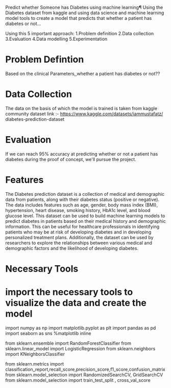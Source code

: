 Predict whether Someone has Diabetes using machine learning¶
Using the Diabetes dataset from kaggle and using data science and machine learning model tools to create a model that predicts that 
whether a patient has diabetes or not...

Using this 5 important approach:
1.Problem definition
2.Data collection
3.Evaluation
4.Data modelling
5.Experimentation

# Problem Defintion
Based on the clinical Parameters,,whether a patient has diabetes or not??

# Data Collection
The data on the basis of which the model is trained is taken from kaggle community dataset link :- https://www.kaggle.com/datasets/iammustafatz/
diabetes-prediction-dataset

# Evaluation
If we can reach 95% accuracy at predicting whether or not a patient has diabetes during the proof of concept, we'll pursue the project.

# Features
The Diabetes prediction dataset is a collection of medical and demographic data from patients, along with their diabetes status (positive or negative).
The data includes features such as age, gender, body mass index (BMI), hypertension, heart disease, smoking history, HbA1c level, and 
blood glucose level. This dataset can be used to build machine learning models to predict diabetes in patients based on their medical
history and demographic information. This can be useful for healthcare professionals in identifying patients who may be at risk of developing
diabetes and in developing personalized treatment plans. Additionally, the dataset can be used by researchers to explore the relationships 
between various medical and demographic factors and the likelihood of developing diabetes.

# Necessary Tools
# import the necessary tools to visualize the data and create the model
import numpy as np
import matplotlib.pyplot as plt
import pandas as pd
import seaborn as sns
%matplotlib inline

from sklearn.ensemble import RandomForestClassifier
from sklearn.linear_model import LogisticRegression
from sklearn.neighbors import KNeighborsClassifier

from sklearn.metrics import classification_report,recall_score,precision_score,f1_score,confusion_matrix
from sklearn.model_selection import RandomizedSearchCV, GridSearchCV
from sklearn.model_selection import train_test_split , cross_val_score
